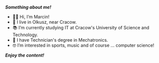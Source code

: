_______________________________________Something about me!_______________________________________

- 👋🏼 Hi, I’m Marcin!
- 🏡 I live in Olkusz, near Cracow.
- 📚 I’m currently studying IT at Cracow's University of Science and Technology. 
- 🤖 I have Technician's degree in Mechatronics.
- 🤓 I’m interested in sports, music and of course ... computer science!

_______________________________________Enjoy the content!_______________________________________

